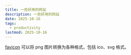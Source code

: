 ```yaml
---
title: 一些好用的网站
description: 一些好用的网站
date: 2025-10-16
tags:
  - productivity
lastmod: 2025-10-16
---
```


[favicon](https://favicon.io/) 可以将 png 图片转换为各种格式，包括 ico、svg 格式。